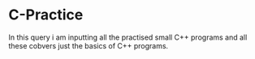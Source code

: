 # C-Practice
In this query i am inputting all the practised small C++ programs and all these cobvers just the basics of C++ programs. 
